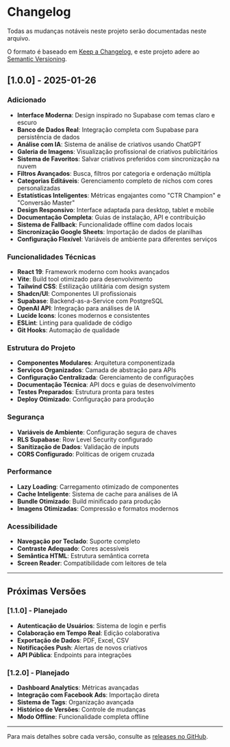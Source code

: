 # Changelog

Todas as mudanças notáveis neste projeto serão documentadas neste arquivo.

O formato é baseado em [Keep a Changelog](https://keepachangelog.com/en/1.0.0/),
e este projeto adere ao [Semantic Versioning](https://semver.org/spec/v2.0.0.html).

## [1.0.0] - 2025-01-26

### Adicionado
- **Interface Moderna**: Design inspirado no Supabase com temas claro e escuro
- **Banco de Dados Real**: Integração completa com Supabase para persistência de dados
- **Análise com IA**: Sistema de análise de criativos usando ChatGPT
- **Galeria de Imagens**: Visualização profissional de criativos publicitários
- **Sistema de Favoritos**: Salvar criativos preferidos com sincronização na nuvem
- **Filtros Avançados**: Busca, filtros por categoria e ordenação múltipla
- **Categorias Editáveis**: Gerenciamento completo de nichos com cores personalizadas
- **Estatísticas Inteligentes**: Métricas engajantes como "CTR Champion" e "Conversão Master"
- **Design Responsivo**: Interface adaptada para desktop, tablet e mobile
- **Documentação Completa**: Guias de instalação, API e contribuição
- **Sistema de Fallback**: Funcionalidade offline com dados locais
- **Sincronização Google Sheets**: Importação de dados de planilhas
- **Configuração Flexível**: Variáveis de ambiente para diferentes serviços

### Funcionalidades Técnicas
- **React 19**: Framework moderno com hooks avançados
- **Vite**: Build tool otimizado para desenvolvimento
- **Tailwind CSS**: Estilização utilitária com design system
- **Shadcn/UI**: Componentes UI profissionais
- **Supabase**: Backend-as-a-Service com PostgreSQL
- **OpenAI API**: Integração para análises de IA
- **Lucide Icons**: Ícones modernos e consistentes
- **ESLint**: Linting para qualidade de código
- **Git Hooks**: Automação de qualidade

### Estrutura do Projeto
- **Componentes Modulares**: Arquitetura componentizada
- **Serviços Organizados**: Camada de abstração para APIs
- **Configuração Centralizada**: Gerenciamento de configurações
- **Documentação Técnica**: API docs e guias de desenvolvimento
- **Testes Preparados**: Estrutura pronta para testes
- **Deploy Otimizado**: Configuração para produção

### Segurança
- **Variáveis de Ambiente**: Configuração segura de chaves
- **RLS Supabase**: Row Level Security configurado
- **Sanitização de Dados**: Validação de inputs
- **CORS Configurado**: Políticas de origem cruzada

### Performance
- **Lazy Loading**: Carregamento otimizado de componentes
- **Cache Inteligente**: Sistema de cache para análises de IA
- **Bundle Otimizado**: Build minificado para produção
- **Imagens Otimizadas**: Compressão e formatos modernos

### Acessibilidade
- **Navegação por Teclado**: Suporte completo
- **Contraste Adequado**: Cores acessíveis
- **Semântica HTML**: Estrutura semântica correta
- **Screen Reader**: Compatibilidade com leitores de tela

---

## Próximas Versões

### [1.1.0] - Planejado
- **Autenticação de Usuários**: Sistema de login e perfis
- **Colaboração em Tempo Real**: Edição colaborativa
- **Exportação de Dados**: PDF, Excel, CSV
- **Notificações Push**: Alertas de novos criativos
- **API Pública**: Endpoints para integrações

### [1.2.0] - Planejado
- **Dashboard Analytics**: Métricas avançadas
- **Integração com Facebook Ads**: Importação direta
- **Sistema de Tags**: Organização avançada
- **Histórico de Versões**: Controle de mudanças
- **Modo Offline**: Funcionalidade completa offline

---

Para mais detalhes sobre cada versão, consulte as [releases no GitHub](https://github.com/nickgrowthhack/spaceapollo11/releases).
